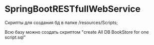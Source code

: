# SpringBootRESTfullWebService
Скрипты для создания бд в папке /resources/Scripts;

Всю базу можно создать скриптом "create All DB BookStore for one script.sql"
